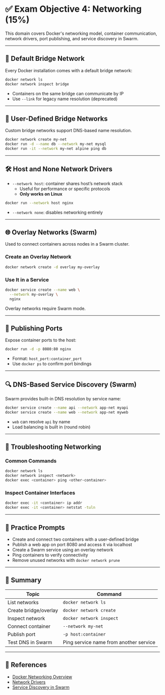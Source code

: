 # ✅ Exam Objective 4: Networking (15%)

This domain covers Docker's networking model, container communication, network drivers, port publishing, and service discovery in Swarm.

---

## 🌉 Default Bridge Network

Every Docker installation comes with a default bridge network:

```bash
docker network ls
docker network inspect bridge
```

- Containers on the same bridge can communicate by IP
- Use `--link` for legacy name resolution (deprecated)

---

## 🔗 User-Defined Bridge Networks

Custom bridge networks support DNS-based name resolution.

```bash
docker network create my-net
docker run -d --name db --network my-net mysql
docker run -it --network my-net alpine ping db
```

---

## 🛠 Host and None Network Drivers

- `--network host`: container shares host’s network stack  
  - Useful for performance or specific protocols  
  - **Only works on Linux**

```bash
docker run --network host nginx
```

- `--network none`: disables networking entirely

---

## 🌐 Overlay Networks (Swarm)

Used to connect containers across nodes in a Swarm cluster.

### Create an Overlay Network

```bash
docker network create -d overlay my-overlay
```

### Use It in a Service

```bash
docker service create --name web \
  --network my-overlay \
  nginx
```

Overlay networks require Swarm mode.

---

## 🚪 Publishing Ports

Expose container ports to the host:

```bash
docker run -d -p 8080:80 nginx
```

- Format: `host_port:container_port`
- Use `docker ps` to confirm port bindings

---

## 🔍 DNS-Based Service Discovery (Swarm)

Swarm provides built-in DNS resolution by service name:

```bash
docker service create --name api --network app-net myapi
docker service create --name web --network app-net myweb
```

- `web` can resolve `api` by name
- Load balancing is built in (round robin)

---

## 🧪 Troubleshooting Networking

### Common Commands

```bash
docker network ls
docker network inspect <network>
docker exec <container> ping <other-container>
```

### Inspect Container Interfaces

```bash
docker exec -it <container> ip addr
docker exec -it <container> netstat -tuln
```

---

## 🧪 Practice Prompts

- Create and connect two containers with a user-defined bridge
- Publish a web app on port 8080 and access it via localhost
- Create a Swarm service using an overlay network
- Ping containers to verify connectivity
- Remove unused networks with `docker network prune`

---

## 📌 Summary

| Topic                      | Command |
|---------------------------|---------|
| List networks              | `docker network ls` |
| Create bridge/overlay      | `docker network create` |
| Inspect network            | `docker network inspect` |
| Connect container          | `--network my-net` |
| Publish port               | `-p host:container` |
| Test DNS in Swarm          | Ping service name from another service |

---

## 📖 References

- [Docker Networking Overview](https://docs.docker.com/network/)
- [Network Drivers](https://docs.docker.com/network/drivers/)
- [Service Discovery in Swarm](https://docs.docker.com/engine/swarm/networking/)
